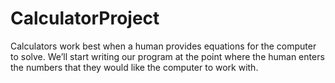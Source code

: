 # CalculatorProject
Calculators work best when a human provides equations for the computer to solve. We’ll start writing our program at the point where the human enters the numbers that they would like the computer to work with.
